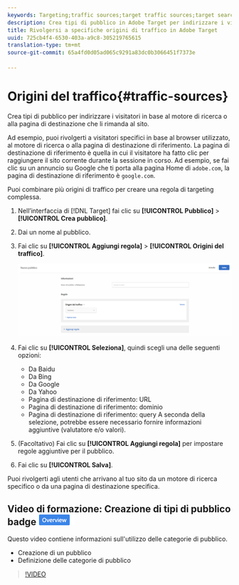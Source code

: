 ```yaml
---
keywords: Targeting;traffic sources;target traffic sources;target search engine;search engine;landing page;target landing page;referring landing page
description: Crea tipi di pubblico in Adobe Target per indirizzare i visitatori in base al motore di ricerca o alla pagina di destinazione che li rimanda al sito.
title: Rivolgersi a specifiche origini di traffico in Adobe Target
uuid: 725cb4f4-6530-403a-a9c8-305219765615
translation-type: tm+mt
source-git-commit: 65a4fd0d05ad065c9291a83dc0b3066451f7373e

---
```



# Origini del traffico{#traffic-sources}

Crea tipi di pubblico per indirizzare i visitatori in base al motore di ricerca o alla pagina di destinazione che li rimanda al sito.

Ad esempio, puoi rivolgerti a visitatori specifici in base al browser utilizzato, al motore di ricerca o alla pagina di destinazione di riferimento. La pagina di destinazione di riferimento è quella in cui il visitatore ha fatto clic per raggiungere il sito corrente durante la sessione in corso. Ad esempio, se fai clic su un annuncio su Google che ti porta alla pagina Home di `adobe.com`, la pagina di destinazione di riferimento è `google.com`.

Puoi combinare più origini di traffico per creare una regola di targeting complessa.

1. Nell’interfaccia di [!DNL Target] fai clic su **[!UICONTROL Pubblico]** > **[!UICONTROL Crea pubblico]**.
1. Dai un nome al pubblico.
1. Fai clic su **[!UICONTROL Aggiungi regola]** > **[!UICONTROL Origini del traffico]**.

   ![](assets/target_traffic_source.png)

1. Fai clic su **[!UICONTROL Seleziona]**, quindi scegli una delle seguenti opzioni:

   * Da Baidu
   * Da Bing
   * Da Google
   * Da Yahoo
   * Pagina di destinazione di riferimento: URL
   * Pagina di destinazione di riferimento: dominio
   * Pagina di destinazione di riferimento: query
   A seconda della selezione, potrebbe essere necessario fornire informazioni aggiuntive (valutatore e/o valori).

1. (Facoltativo) Fai clic su **[!UICONTROL Aggiungi regola]** per impostare regole aggiuntive per il pubblico.
1. Fai clic su **[!UICONTROL Salva]**.

Puoi rivolgerti agli utenti che arrivano al tuo sito da un motore di ricerca specifico o da una pagina di destinazione specifica.

## Video di formazione: Creazione di tipi di pubblico badge ![Panoramica](/help/assets/overview.png)

Questo video contiene informazioni sull&#39;utilizzo delle categorie di pubblico.

* Creazione di un pubblico
* Definizione delle categorie di pubblico

>[!VIDEO](https://video.tv.adobe.com/v/17392)
